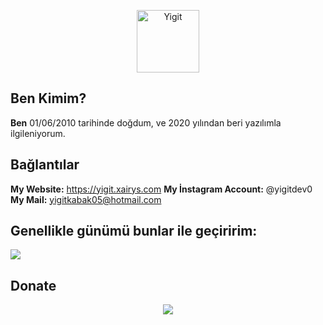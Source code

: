 <p align="center">
  <img width="100" src="https://yigit.xairys.com/assets/img/yigit.png" alt="Yigit">
</p>

## Ben Kimim?
**Ben** 01/06/2010 tarihinde doğdum, ve 2020 yılından beri yazılımla ilgileniyorum.

## Bağlantılar
**My Website:** https://yigit.xairys.com
**My İnstagram Account:** @yigitdev0
**My Mail:** yigitkabak05@hotmail.com

<h2 width="100%"> Genellikle günümü bunlar ile geçiririm:</h2>
<img src="https://skillicons.dev/icons?i=bootstrap,replit,css,html,js,discord,cloudflare,codepen,express,git,github,nodejs,python,react,kotlin" />

## Donate

 <p align="center">
 <a href="https://www.buymeacoffee.com/yigitkabak">
 <img src="https://img.buymeacoffee.com/button-api/?text=Buymeacoffee&emoji=&slug=codetilki&button_colour=FFDD00&font_colour=000000&font_family=Comic&outline_colour=000000&coffee_colour=ffffff">
 </a>
 </p>
